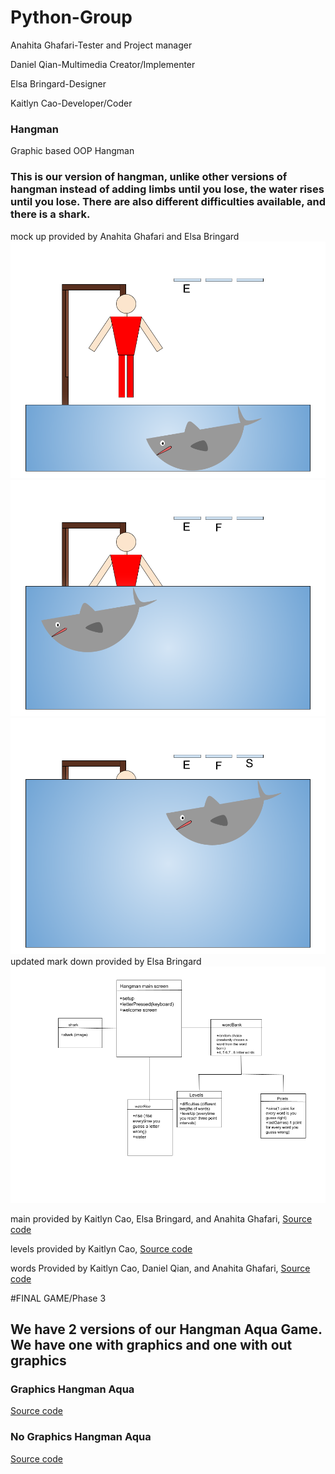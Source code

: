 # Python-Group

Anahita Ghafari-Tester and Project manager


Daniel Qian-Multimedia Creator/Implementer 


Elsa Bringard-Designer


Kaitlyn Cao-Developer/Coder




### Hangman
Graphic based OOP Hangman

### This is our version of hangman, unlike other versions of hangman instead of adding limbs until you lose, the water rises until you lose. There are also different difficulties available, and there is a shark.

mock up provided by Anahita Ghafari and Elsa Bringard
![Running Hangman](https://github.com/anaghafari/Python-Group/blob/main/Images/shark.png?raw=true)
![Running Hangman](https://github.com/anaghafari/Python-Group/blob/main/Images/shark2.png?raw=true)
![Running Hangman](https://github.com/anaghafari/Python-Group/blob/main/Images/shark3.png?raw=true)
updated mark down provided by Elsa Bringard
![Markdown](https://github.com/anaghafari/Python-Group/blob/main/Images/Class%20diagram%20hangman%20aqua.png?raw=true)




main provided by Kaitlyn Cao, Elsa Bringard, and Anahita Ghafari,
[Source code](https://github.com/anaghafari/Python-Group/blob/main/src/Hangman/Phase%20two/main%20(1).py)

levels provided by Kaitlyn Cao,
[Source code](https://github.com/anaghafari/Python-Group/blob/main/src/Hangman/Phase%20two/levels.py)

words Provided by Kaitlyn Cao, Daniel Qian, and Anahita Ghafari,
[Source code](https://github.com/anaghafari/Python-Group/blob/main/src/Hangman/Phase%20two/words.py)



#FINAL GAME/Phase 3

## We have 2 versions of our Hangman Aqua Game. We have one with graphics and one with out graphics


### Graphics Hangman Aqua
[Source code]()




### No Graphics Hangman Aqua
[Source code]()
